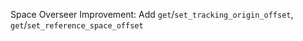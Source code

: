 Space Overseer Improvement: Add `get`/`set_tracking_origin_offset`, `get`/`set_reference_space_offset`
